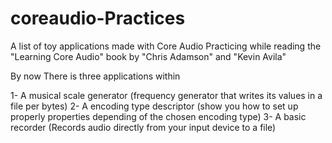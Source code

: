 # coreaudio-Practices
A list of toy applications made with Core Audio
Practicing while reading the "Learning Core Audio" book by "Chris Adamson" and "Kevin Avila"

By now There is three applications within

1- A musical scale generator (frequency generator that writes its values in a file per bytes)
2- A encoding type descriptor (show you how to set up properly properties depending of the chosen encoding type)
3- A basic recorder (Records audio directly from your input device to a file)
